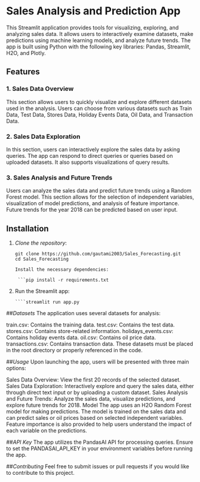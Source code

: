 # Sales Analysis and Prediction App

This Streamlit application provides tools for visualizing, exploring, and analyzing sales data. It allows users to interactively examine datasets, make predictions using machine learning models, and analyze future trends. The app is built using Python with the following key libraries: Pandas, Streamlit, H2O, and Plotly.

## Features

### 1. Sales Data Overview
This section allows users to quickly visualize and explore different datasets used in the analysis. Users can choose from various datasets such as Train Data, Test Data, Stores Data, Holiday Events Data, Oil Data, and Transaction Data.

### 2. Sales Data Exploration
In this section, users can interactively explore the sales data by asking queries. The app can respond to direct queries or queries based on uploaded datasets. It also supports visualizations of query results.

### 3. Sales Analysis and Future Trends
Users can analyze the sales data and predict future trends using a Random Forest model. This section allows for the selection of independent variables, visualization of model predictions, and analysis of feature importance. Future trends for the year 2018 can be predicted based on user input.

## Installation

1. *Clone the repository*:
   ```
   git clone https://github.com/gautami2003/Sales_Forecasting.git
   cd Sales_Forecasting

   Install the necessary dependencies:

    ```pip install -r requirements.txt

2. Run the Streamlit app:

       ````streamlit run app.py

##*Datasets*
The application uses several datasets for analysis:

train.csv: Contains the training data.
test.csv: Contains the test data.
stores.csv: Contains store-related information.
holidays_events.csv: Contains holiday events data.
oil.csv: Contains oil price data.
transactions.csv: Contains transaction data.
These datasets must be placed in the root directory or properly referenced in the code.

##*Usage*
Upon launching the app, users will be presented with three main options:

Sales Data Overview: View the first 20 records of the selected dataset.
Sales Data Exploration: Interactively explore and query the sales data, either through direct text input or by uploading a custom dataset.
Sales Analysis and Future Trends: Analyze the sales data, visualize predictions, and explore future trends for 2018.
Model
The app uses an H2O Random Forest model for making predictions. The model is trained on the sales data and can predict sales or oil prices based on selected independent variables. Feature importance is also provided to help users understand the impact of each variable on the predictions.

##*API Key*
The app utilizes the PandasAI API for processing queries. Ensure to set the PANDASAI_API_KEY in your environment variables before running the app.

##*Contributing*
Feel free to submit issues or pull requests if you would like to contribute to this project.
